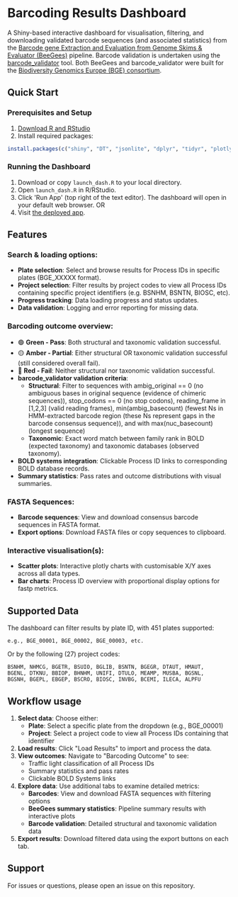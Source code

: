 # Barcoding Results Dashboard
A Shiny-based interactive dashboard for visualisation, filtering, and downloading validated barcode sequences (and associated statistics) from the [Barcode gene Extraction and Evaluation from Genome Skims & Evaluator (BeeGees)](https://github.com/bge-barcoding/BeeGees) pipeline. Barcode validation is undertaken using the [barcode_validator](https://github.com/naturalis/barcode_validator/tree/main) tool. Both BeeGees and barcode_validator were built for the [Biodiversity Genomics Europe (BGE) consortium](https://biodiversitygenomics.eu/).


## Quick Start
### Prerequisites and Setup
1. [Download R and RStudio](https://posit.co/download/rstudio-desktop/)
2. Install required packages:
```r
install.packages(c("shiny", "DT", "jsonlite", "dplyr", "tidyr", "plotly", "shinyjs"))
```
### Running the Dashboard
1. Download or copy `launch_dash.R` to your local directory.
2. Open `launch_dash.R` in R/RStudio.
3. Click 'Run App' (top right of the text editor). The dashboard will open in your default web browser.
OR
1. Visit [the deployed app](https://schistodan.shinyapps.io/barcoding-dashboard/).


## Features
### Search & loading options:
- **Plate selection**: Select and browse results for Process IDs in specific plates (BGE_XXXXX format).
- **Project selection**: Filter results by project codes to view all Process IDs containing specific project identifiers (e.g. BSNHM, BSNTN, BIOSC, etc).
- **Progress tracking**: Data loading progress and status updates.
- **Data validation**: Logging and error reporting for missing data.

### Barcoding outcome overview:
- 🟢 **Green - Pass**: Both structural and taxonomic validation successful.
- 🟡 **Amber - Partial**: Either structural OR taxonomic validation successful (still considered overall fail).
- 🔴 **Red - Fail**: Neither structural nor taxonomic validation successful.
- **barcode_validator validation criteria**:
  - **Structural**: Filter to sequences with ambig_original == 0 (no ambiguous bases in original sequence (evidence of chimeric sequences)), stop_codons == 0 (no stop codons), reading_frame in [1,2,3] (valid reading frames), min(ambig_basecount) (fewest Ns in HMM-extracted barcode region (these Ns represent gaps in the barcode consensus sequence)), and with max(nuc_basecount) (longest sequence)
  - **Taxonomic**: Exact word match between family rank in BOLD (expected taxonomy) and taxonomic databases (observed taxonomy).
- **BOLD systems integration**: Clickable Process ID links to corresponding BOLD database records.
- **Summary statistics**: Pass rates and outcome distributions with visual summaries.

### FASTA Sequences:
- **Barcode sequences**: View and download consensus barcode sequences in FASTA format.
- **Export options**: Download FASTA files or copy sequences to clipboard.

### Interactive visualisation(s):
- **Scatter plots**: Interactive plotly charts with customisable X/Y axes across all data types.
- **Bar charts**: Process ID overview with proportional display options for fastp metrics.

## Supported Data
The dashboard can filter results by plate ID, with 451 plates supported:
```
e.g., BGE_00001, BGE_00002, BGE_00003, etc.
```
Or by the following (27) project codes:
```
BSNHM, NHMCG, BGETR, BSUIO, BGLIB, BSNTN, BGEGR, DTAUT, HMAUT, 
BGENL, DTKNU, BBIOP, BHNHM, UNIFI, DTULO, MEAMP, MUSBA, BGSNL, 
BGSNH, BGEPL, EBGEP, BSCRO, BIOSC, INVBG, BCEMI, ILECA, ALPFU
```

## Workflow usage 
1. **Select data**: Choose either:
   - **Plate**: Select a specific plate from the dropdown (e.g., BGE_00001)
   - **Project**: Select a project code to view all Process IDs containing that identifier
2. **Load results**: Click "Load Results" to import and process the data.
3. **View outcomes**: Navigate to "Barcoding Outcome" to see:
   - Traffic light classification of all Process IDs
   - Summary statistics and pass rates
   - Clickable BOLD Systems links
4. **Explore data**: Use additional tabs to examine detailed metrics:
   - **Barcodes**: View and download FASTA sequences with filtering options
   - **BeeGees summary statistics**: Pipeline summary results with interactive plots
   - **Barcode validation**: Detailed structural and taxonomic validation data
5. **Export results**: Download filtered data using the export buttons on each tab.

## Support
For issues or questions, please open an issue on this repository.
